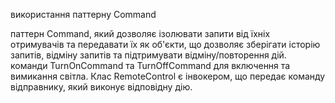 використання паттерну Command

паттерн Command, який дозволяє ізолювати запити від їхніх отримувачів та
передавати їх як об'єкти, що дозволяє зберігати історію запитів, відміну
запитів та підтримувати відміну/повторення дій.
команди TurnOnCommand та TurnOffCommand для включення та вимикання світла.
Клас RemoteControl є інвокером, що передає команду відправнику, який
виконує відповідну дію.
